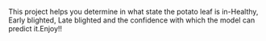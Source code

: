 This project helps you determine in what state the potato leaf is in-Healthy, Early blighted, Late blighted and the confidence with which the model can predict it.Enjoy!!
